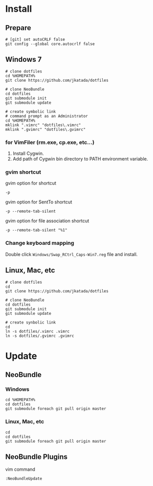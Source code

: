 Install
=======

Prepare
--------

	# [git] set autoCRLF false
	git config --global core.autocrlf false

Windows 7
----------

	# clone dotfiles
	cd %HOMEPATH%
	git clone https://github.com/jkatada/dotfiles
	
	# clone NeoBundle
	cd dotfiles
	git submodule init
	git submodule update
	
	# create symbolic link
	# command prompt as an Administrator
	cd %HOMEPATH%
	mklink ".vimrc" "dotfiles\.vimrc"
	mklink ".gvimrc" "dotfiles\.gvimrc"

### for VimFiler (rm.exe, cp.exe, etc...)
    
1. Install Cygwin.
2. Add path of Cygwin bin directory to PATH environment variable.

### gvim shortcut

gvim option for shortcut

	-p

gvim option for SentTo shortcut

	-p --remote-tab-silent
 
gvim option for file association shortcut

	-p --remote-tab-silent "%1"

### Change keyboard mapping

Double click `Windows/Swap_RCtrl_Caps-Win7.reg` file and install.


Linux, Mac, etc
---------------

	# clone dotfiles
	cd
	git clone https://github.com/jkatada/dotfiles
	
	# clone NeoBundle
	cd dotfiles
	git submodule init
	git submodule update
	
	# create synbolic link
	cd
	ln -s dotfiles/.vimrc .vimrc
	ln -s dotfiles/.gvimrc .gvimrc

Update
=======

NeoBundle
----------

### Windows

	cd %HOMEPATH%
	cd dotfiles
	git submodule foreach git pull origin master

### Linux, Mac, etc

	cd
	cd dotfiles
	git submodule foreach git pull origin master


NeoBundle Plugins
-----------------

vim command

    :NeoBundleUpdate

